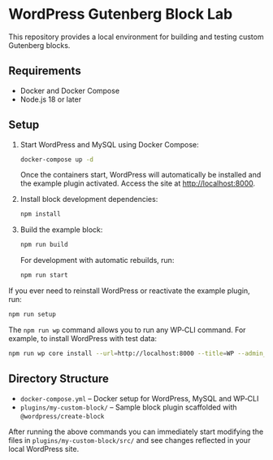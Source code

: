 # WordPress Gutenberg Block Lab

This repository provides a local environment for building and testing custom Gutenberg blocks.

## Requirements
- Docker and Docker Compose
- Node.js 18 or later

## Setup

1. Start WordPress and MySQL using Docker Compose:
   ```bash
   docker-compose up -d
   ```
   Once the containers start, WordPress will automatically be installed and the
   example plugin activated. Access the site at
   [http://localhost:8000](http://localhost:8000).

2. Install block development dependencies:
   ```bash
   npm install
   ```

3. Build the example block:
   ```bash
   npm run build
   ```

   For development with automatic rebuilds, run:
   ```bash
   npm run start
   ```

If you ever need to reinstall WordPress or reactivate the example plugin, run:
```bash
npm run setup
```

The `npm run wp` command allows you to run any WP‑CLI command. For example, to install WordPress with test data:
```bash
npm run wp core install --url=http://localhost:8000 --title=WP --admin_user=admin --admin_password=admin --admin_email=admin@example.com
```

## Directory Structure
- `docker-compose.yml` – Docker setup for WordPress, MySQL and WP‑CLI
- `plugins/my-custom-block/` – Sample block plugin scaffolded with `@wordpress/create-block`

After running the above commands you can immediately start modifying the files in `plugins/my-custom-block/src/` and see changes reflected in your local WordPress site.
